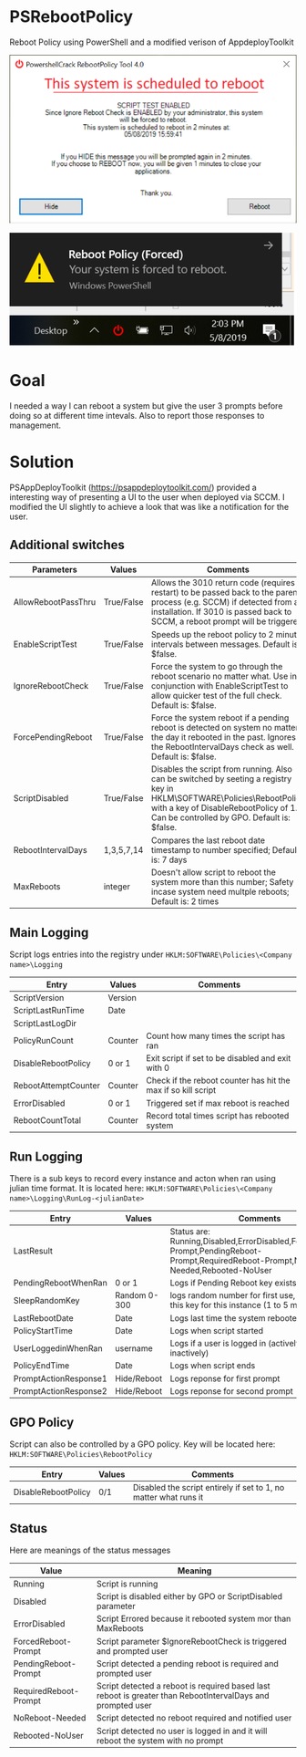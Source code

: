 # PSRebootPolicy
Reboot Policy using PowerShell and a modified verison of AppdeployToolkit

![Alt_text](https://github.com/PowerShellCrack/PSRebootPolicy/blob/master/screenshots/rebootpolicy_firstprompt.png?raw=true)

![Alt_text](https://github.com/PowerShellCrack/PSRebootPolicy/blob/master/screenshots/rebootpolicy_forcereboot.png?raw=true)

# Goal
I needed a way I can reboot a system but give the user 3 prompts before doing so at different time intevals. Also to report those responses to management. 

# Solution
PSAppDeployToolkit (https://psappdeploytoolkit.com/) provided a interesting way of presenting a UI to the user when deployed via SCCM. I modified the UI slightly to achieve a look that was like a notification for the user.


## Additional switches

| Parameters          | Values     | Comments                 |
|-------------------  |--------    |--------------------------|
| AllowRebootPassThru  | True/False | Allows the 3010 return code (requires restart) to be passed back to the parent process (e.g. SCCM) if detected from an installation. If 3010 is passed back to SCCM, a reboot prompt will be triggered. |
|EnableScriptTest     | True/False | Speeds up the reboot policy to 2 minute intervals between messages. Default is: $false. |
| IgnoreRebootCheck    | True/False  | Force the system to go through the reboot scenario no matter what. Use in conjunction with EnableScriptTest to allow quicker test of the full check. Default is: $false. |
| ForcePendingReboot   | True/False  | Force the system reboot if a pending reboot is detected on system no matter the day it rebooted in the past. Ignores the RebootIntervalDays check as well. Default is: $false. |
| ScriptDisabled       | True/False  | Disables the script from running. Also can be switched by seeting a registry key in HKLM\SOFTWARE\Policies\RebootPolicy with a key of DisableRebootPolicy of 1. Can be controlled by GPO. Default is: $false. |
| RebootIntervalDays      | 1,3,5,7,14 | Compares the last reboot date timestamp to number specified; Default is: 7 days |
| MaxReboots           | integer      | Doesn't allow script to reboot the system more than this number; Safety incase system need multple reboots; Default is: 2 times |

## Main Logging
Script logs entries into the registry under `HKLM:SOFTWARE\Policies\<Company name>\Logging`

| Entry                | Values                | Comments                 |
|-------------------   |--------               |--------------------------|
| ScriptVersion        |  Version              |                          |
| ScriptLastRunTime    | Date                  |
| ScriptLastLogDir     | <See RunLog section>
| PolicyRunCount       | Counter               | Count how many times the script has ran|
| DisableRebootPolicy  | 0 or 1                | Exit script if set to be disabled and exit with 0
| RebootAttemptCounter | Counter | Check if the reboot counter has hit the max if so kill script
| ErrorDisabled        | 0 or 1                | Triggered set if max reboot is reached
| RebootCountTotal     | Counter               | Record total times script has rebooted system

## Run Logging
There is a sub keys to record every instance and acton when ran using julian time format. It is located here: `HKLM:SOFTWARE\Policies\<Company name>\Logging\RunLog-<julianDate>`

| Entry               | Values     | Comments                 |
|-------------------  |--------    |--------------------------|
| LastResult          | <Status>   | Status are: Running,Disabled,ErrorDisabled,ForcedReboot-Prompt,PendingReboot-Prompt,RequiredReboot-Prompt,NoReboot-Needed,Rebooted-NoUser |
| PendingRebootWhenRan | 0 or 1                | Logs if Pending Reboot key exists |
| SleepRandomKey      | Random 0-300 | logs random number for first use, always use this key for this instance (1 to 5 minutes) |
| LastRebootDate      | Date           | Logs last time the system rebooted |
| PolicyStartTime     | Date           | Logs when script started |
| UserLoggedinWhenRan | username       | Logs if a user is logged in (actively or inactively) |
| PolicyEndTime       | Date           | Logs when script ends |
|PromptActionResponse1 | Hide/Reboot   | Logs reponse for first prompt |
|PromptActionResponse2 | Hide/Reboot   | Logs reponse for second prompt |

## GPO Policy
Script can also be controlled by a GPO policy. Key will be located here: `HKLM:SOFTWARE\Policies\RebootPolicy`

| Entry               | Values     | Comments                 |
|-------------------  |--------    |--------------------------|
| DisableRebootPolicy  | 0/1 | Disabled the script entirely if set to 1, no matter what runs it |


## Status 
Here are meanings of the status messages 

| Value                  | Meaning               |
|------------------------|--------------------------|
| Running                | Script is running |
| Disabled               | Script is disabled either by GPO or ScriptDisabled parameter |
| ErrorDisabled          | Script Errored because it rebooted system mor than MaxReboots |
| ForcedReboot-Prompt    | Script parameter $IgnoreRebootCheck is triggered and prompted user |
| PendingReboot-Prompt   | Script detected a pending reboot is required and prompted user |
| RequiredReboot-Prompt  | Script detected a reboot is required based last reboot is greater than RebootIntervalDays and prompted user |
| NoReboot-Needed        | Script detected no reboot required and notified user |
| Rebooted-NoUser        | Script detected no user is logged in and it will reboot the system with no prompt |


